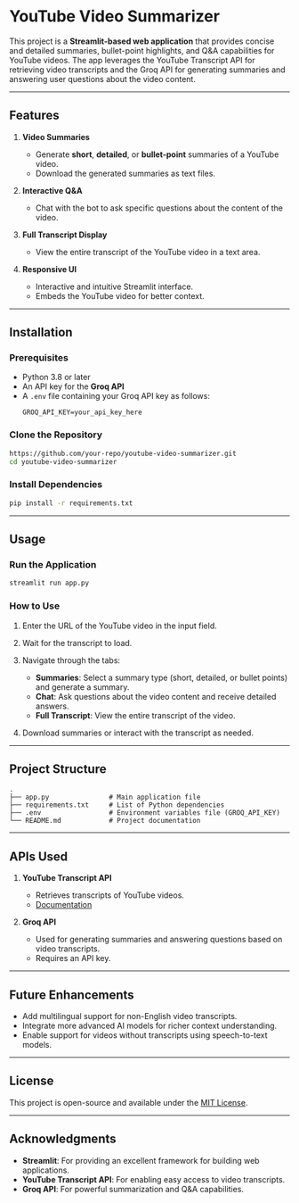 # YouTube Video Summarizer

This project is a **Streamlit-based web application** that provides concise and detailed summaries, bullet-point highlights, and Q&A capabilities for YouTube videos. The app leverages the YouTube Transcript API for retrieving video transcripts and the Groq API for generating summaries and answering user questions about the video content.

---

## Features

1. **Video Summaries**
   - Generate **short**, **detailed**, or **bullet-point** summaries of a YouTube video.
   - Download the generated summaries as text files.

2. **Interactive Q&A**
   - Chat with the bot to ask specific questions about the content of the video.

3. **Full Transcript Display**
   - View the entire transcript of the YouTube video in a text area.

4. **Responsive UI**
   - Interactive and intuitive Streamlit interface.
   - Embeds the YouTube video for better context.

---

## Installation

### Prerequisites
- Python 3.8 or later
- An API key for the **Groq API**
- A `.env` file containing your Groq API key as follows:
  ```
  GROQ_API_KEY=your_api_key_here
  ```

### Clone the Repository
```bash
https://github.com/your-repo/youtube-video-summarizer.git
cd youtube-video-summarizer
```

### Install Dependencies
```bash
pip install -r requirements.txt
```

---

## Usage

### Run the Application
```bash
streamlit run app.py
```

### How to Use
1. Enter the URL of the YouTube video in the input field.
2. Wait for the transcript to load.
3. Navigate through the tabs:
   - **Summaries**: Select a summary type (short, detailed, or bullet points) and generate a summary.
   - **Chat**: Ask questions about the video content and receive detailed answers.
   - **Full Transcript**: View the entire transcript of the video.

4. Download summaries or interact with the transcript as needed.

---

## Project Structure
```plaintext
.
├── app.py               # Main application file
├── requirements.txt     # List of Python dependencies
├── .env                 # Environment variables file (GROQ_API_KEY)
└── README.md            # Project documentation
```

---

## APIs Used

1. **YouTube Transcript API**
   - Retrieves transcripts of YouTube videos.
   - [Documentation](https://pypi.org/project/youtube-transcript-api/)

2. **Groq API**
   - Used for generating summaries and answering questions based on video transcripts.
   - Requires an API key.

---

## Future Enhancements
- Add multilingual support for non-English video transcripts.
- Integrate more advanced AI models for richer context understanding.
- Enable support for videos without transcripts using speech-to-text models.

---

## License
This project is open-source and available under the [MIT License](LICENSE).

---

## Acknowledgments
- **Streamlit**: For providing an excellent framework for building web applications.
- **YouTube Transcript API**: For enabling easy access to video transcripts.
- **Groq API**: For powerful summarization and Q&A capabilities.
